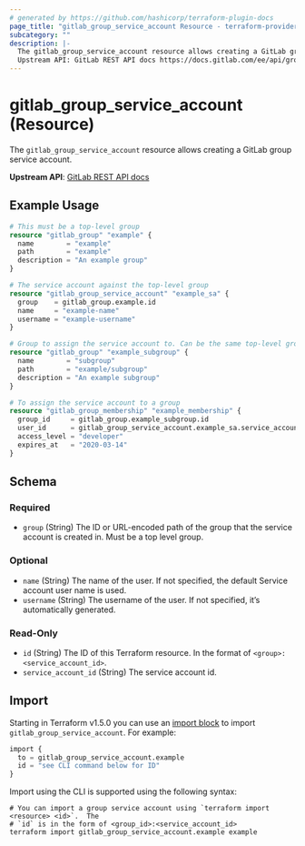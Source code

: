 ```yaml
---
# generated by https://github.com/hashicorp/terraform-plugin-docs
page_title: "gitlab_group_service_account Resource - terraform-provider-gitlab"
subcategory: ""
description: |-
  The gitlab_group_service_account resource allows creating a GitLab group service account.
  Upstream API: GitLab REST API docs https://docs.gitlab.com/ee/api/group_service_accounts.html
---
```


# gitlab_group_service_account (Resource)

The `gitlab_group_service_account` resource allows creating a GitLab group service account.

**Upstream API**: [GitLab REST API docs](https://docs.gitlab.com/ee/api/group_service_accounts.html)

## Example Usage

```terraform
# This must be a top-level group
resource "gitlab_group" "example" {
  name        = "example"
  path        = "example"
  description = "An example group"
}

# The service account against the top-level group
resource "gitlab_group_service_account" "example_sa" {
  group    = gitlab_group.example.id
  name     = "example-name"
  username = "example-username"
}

# Group to assign the service account to. Can be the same top-level group resource as above, or a subgroup of that group.
resource "gitlab_group" "example_subgroup" {
  name        = "subgroup"
  path        = "example/subgroup"
  description = "An example subgroup"
}

# To assign the service account to a group
resource "gitlab_group_membership" "example_membership" {
  group_id     = gitlab_group.example_subgroup.id
  user_id      = gitlab_group_service_account.example_sa.service_account_id
  access_level = "developer"
  expires_at   = "2020-03-14"
}
```

<!-- schema generated by tfplugindocs -->
## Schema

### Required

- `group` (String) The ID or URL-encoded path of the group that the service account is created in. Must be a top level group.

### Optional

- `name` (String) The name of the user. If not specified, the default Service account user name is used.
- `username` (String) The username of the user. If not specified, it’s automatically generated.

### Read-Only

- `id` (String) The ID of this Terraform resource. In the format of `<group>:<service_account_id>`.
- `service_account_id` (String) The service account id.

## Import

Starting in Terraform v1.5.0 you can use an [import block](https://developer.hashicorp.com/terraform/language/import) to import `gitlab_group_service_account`. For example:
```terraform
import {
  to = gitlab_group_service_account.example
  id = "see CLI command below for ID"
}
```

Import using the CLI is supported using the following syntax:

```shell
# You can import a group service account using `terraform import <resource> <id>`.  The
# `id` is in the form of <group_id>:<service_account_id>
terraform import gitlab_group_service_account.example example
```
